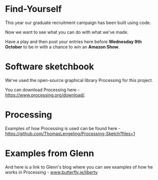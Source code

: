 # Find-Yourself
This year our graduate recruitment campaign has been built using code. 

Now we want to see what you can do with what we've made. 

Have a play and then post your entries here before **Wednesday 9th October** to be in with a chance to win an **Amazon Show**.

# Software sketchbook
We’ve used the open-source graphical library Processing for this project.

You can download Processing here - https://www.processing.org/download/.

# Processing
Examples of how Processing is used can be found here - https://github.com/ThomasLengeling/Processing-Sketch?files=1

# Examples from Glenn
And here is a link to Glenn's blog where you can see examples of how he works in Processing - www.butterfly.ie/liberty
